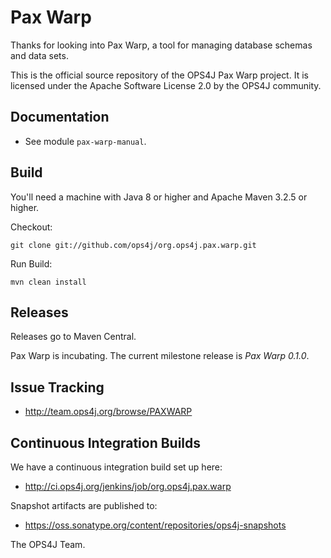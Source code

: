 ﻿Pax Warp
========

Thanks for looking into Pax Warp, a tool for managing database schemas
and data sets.

This is the official source repository of the OPS4J Pax Warp project.
It is licensed under the Apache Software License 2.0 by the OPS4J community.

## Documentation

* See module `pax-warp-manual`.

## Build

You'll need a machine with Java 8 or higher and Apache Maven 3.2.5
or higher.

Checkout:

    git clone git://github.com/ops4j/org.ops4j.pax.warp.git

Run Build:

    mvn clean install


## Releases

Releases go to Maven Central.

Pax Warp is incubating. The current milestone release is *Pax Warp 0.1.0*.

## Issue Tracking

* <http://team.ops4j.org/browse/PAXWARP>

## Continuous Integration Builds

We have a continuous integration build set up here:

* <http://ci.ops4j.org/jenkins/job/org.ops4j.pax.warp>

Snapshot artifacts are published to:

* <https://oss.sonatype.org/content/repositories/ops4j-snapshots>


The OPS4J Team.

